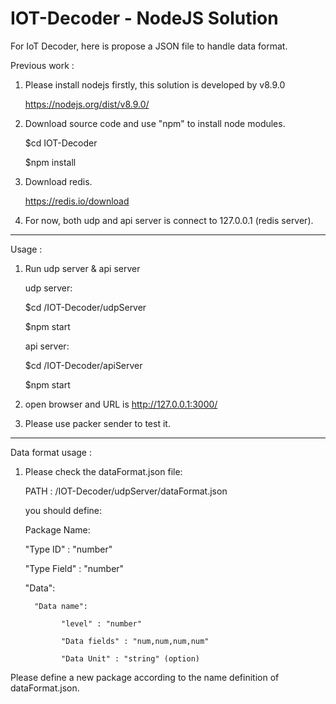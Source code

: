 # IOT-Decoder - NodeJS Solution

For IoT Decoder, here is propose a JSON file to handle data format.

Previous work : 

1. Please install nodejs firstly, this solution is developed by v8.9.0

   https://nodejs.org/dist/v8.9.0/

2. Download source code and use "npm" to install node modules.

   $cd IOT-Decoder

   $npm install

3. Download redis.

   https://redis.io/download

4. For now, both udp and api server is connect to 127.0.0.1 (redis server).

*******************************
Usage :

1. Run udp server & api server

   udp server:

      $cd /IOT-Decoder/udpServer

      $npm start

   api server:

      $cd /IOT-Decoder/apiServer

      $npm start

2. open browser and URL is http://127.0.0.1:3000/

3. Please use packer sender to test it.

************************************
Data format usage :

1. Please check the dataFormat.json file:

   PATH : /IOT-Decoder/udpServer/dataFormat.json

   you should define:

   Package Name:
   
      "Type ID" : "number"
   
      "Type Field" : "number"
   
      "Data":
   
         "Data name":
      
               "level" : "number"

               "Data fields" : "num,num,num,num"

               "Data Unit" : "string" (option)

Please define a new package according to the name definition of dataFormat.json.
